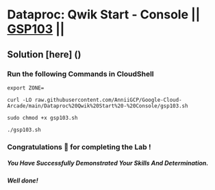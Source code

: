 # Dataproc: Qwik Start - Console || [GSP103](https://www.cloudskillsboost.google/focuses/586?parent=catalog) ||

## Solution [here] ()

### Run the following Commands in CloudShell

```
export ZONE=
```
```
curl -LO raw.githubusercontent.com/AnniiGCP/Google-Cloud-Arcade/main/Dataproc%20Qwik%20Start%20-%20Console/gsp103.sh

sudo chmod +x gsp103.sh

./gsp103.sh
```

### Congratulations 🎉 for completing the Lab !

##### *You Have Successfully Demonstrated Your Skills And Determination.*

#### *Well done!*

 

 

